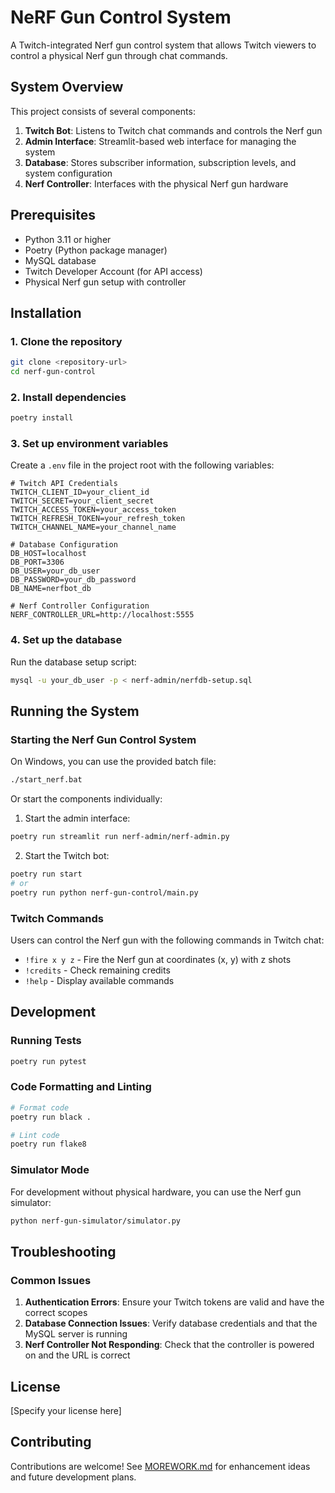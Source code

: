 # NeRF Gun Control System

A Twitch-integrated Nerf gun control system that allows Twitch viewers to control a physical Nerf gun through chat commands.

## System Overview

This project consists of several components:

1. **Twitch Bot**: Listens to Twitch chat commands and controls the Nerf gun
2. **Admin Interface**: Streamlit-based web interface for managing the system
3. **Database**: Stores subscriber information, subscription levels, and system configuration
4. **Nerf Controller**: Interfaces with the physical Nerf gun hardware

## Prerequisites

- Python 3.11 or higher
- Poetry (Python package manager)
- MySQL database
- Twitch Developer Account (for API access)
- Physical Nerf gun setup with controller

## Installation

### 1. Clone the repository

```bash
git clone <repository-url>
cd nerf-gun-control
```

### 2. Install dependencies

```bash
poetry install
```

### 3. Set up environment variables

Create a `.env` file in the project root with the following variables:

```
# Twitch API Credentials
TWITCH_CLIENT_ID=your_client_id
TWITCH_SECRET=your_client_secret
TWITCH_ACCESS_TOKEN=your_access_token
TWITCH_REFRESH_TOKEN=your_refresh_token
TWITCH_CHANNEL_NAME=your_channel_name

# Database Configuration
DB_HOST=localhost
DB_PORT=3306
DB_USER=your_db_user
DB_PASSWORD=your_db_password
DB_NAME=nerfbot_db

# Nerf Controller Configuration
NERF_CONTROLLER_URL=http://localhost:5555
```

### 4. Set up the database

Run the database setup script:

```bash
mysql -u your_db_user -p < nerf-admin/nerfdb-setup.sql
```

## Running the System

### Starting the Nerf Gun Control System

On Windows, you can use the provided batch file:

```bash
./start_nerf.bat
```

Or start the components individually:

1. Start the admin interface:

```bash
poetry run streamlit run nerf-admin/nerf-admin.py
```

2. Start the Twitch bot:

```bash
poetry run start
# or
poetry run python nerf-gun-control/main.py
```

### Twitch Commands

Users can control the Nerf gun with the following commands in Twitch chat:

- `!fire x y z` - Fire the Nerf gun at coordinates (x, y) with z shots
- `!credits` - Check remaining credits
- `!help` - Display available commands

## Development

### Running Tests

```bash
poetry run pytest
```

### Code Formatting and Linting

```bash
# Format code
poetry run black .

# Lint code
poetry run flake8
```

### Simulator Mode

For development without physical hardware, you can use the Nerf gun simulator:

```bash
python nerf-gun-simulator/simulator.py
```

## Troubleshooting

### Common Issues

1. **Authentication Errors**: Ensure your Twitch tokens are valid and have the correct scopes
2. **Database Connection Issues**: Verify database credentials and that the MySQL server is running
3. **Nerf Controller Not Responding**: Check that the controller is powered on and the URL is correct

## License

[Specify your license here]

## Contributing

Contributions are welcome! See [MOREWORK.md](MOREWORK.md) for enhancement ideas and future development plans.
